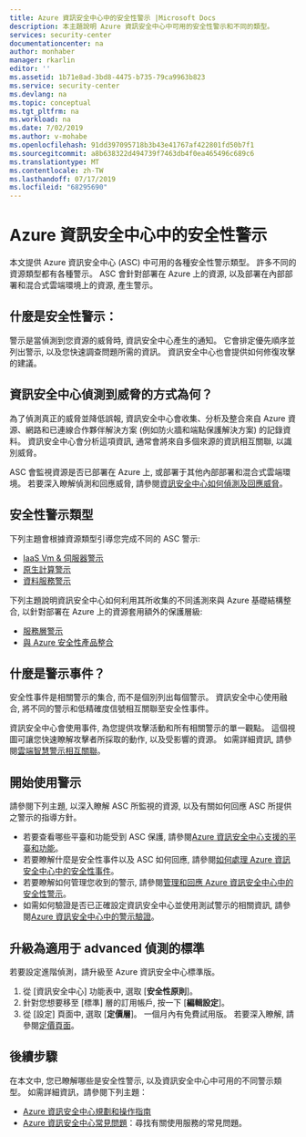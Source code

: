 ```yaml
---
title: Azure 資訊安全中心中的安全性警示 |Microsoft Docs
description: 本主題說明 Azure 資訊安全中心中可用的安全性警示和不同的類型。
services: security-center
documentationcenter: na
author: monhaber
manager: rkarlin
editor: ''
ms.assetid: 1b71e8ad-3bd8-4475-b735-79ca9963b823
ms.service: security-center
ms.devlang: na
ms.topic: conceptual
ms.tgt_pltfrm: na
ms.workload: na
ms.date: 7/02/2019
ms.author: v-mohabe
ms.openlocfilehash: 91dd397095718b3b43e41767af422801fd50b7f1
ms.sourcegitcommit: a8b638322d494739f7463db4f0ea465496c689c6
ms.translationtype: MT
ms.contentlocale: zh-TW
ms.lasthandoff: 07/17/2019
ms.locfileid: "68295690"
---
```

# <a name="security-alerts-in-azure-security-center"></a>Azure 資訊安全中心中的安全性警示

本文提供 Azure 資訊安全中心 (ASC) 中可用的各種安全性警示類型。 許多不同的資源類型都有各種警示。 ASC 會針對部署在 Azure 上的資源, 以及部署在內部部署和混合式雲端環境上的資源, 產生警示。 

## <a name="what-are-security-alerts"></a>什麼是安全性警示：

警示是當偵測到您資源的威脅時, 資訊安全中心產生的通知。 它會排定優先順序並列出警示, 以及您快速調查問題所需的資訊。 資訊安全中心也會提供如何修復攻擊的建議。

## <a name="how-does-security-center-detect-threats"></a>資訊安全中心偵測到威脅的方式為何？

為了偵測真正的威脅並降低誤報, 資訊安全中心會收集、分析及整合來自 Azure 資源、網路和已連線合作夥伴解決方案 (例如防火牆和端點保護解決方案) 的記錄資料。 資訊安全中心會分析這項資訊, 通常會將來自多個來源的資訊相互關聯, 以識別威脅。

ASC 會監視資源是否已部署在 Azure 上, 或部署于其他內部部署和混合式雲端環境。 若要深入瞭解偵測和回應威脅, 請參閱[資訊安全中心如何偵測及回應威脅](security-center-detection-capabilities.md#asc-detects)。

## <a name="security-alert-types"></a>安全性警示類型

下列主題會根據資源類型引導您完成不同的 ASC 警示:

* [IaaS Vm & 伺服器警示](security-center-alerts-iaas.md)
* [原生計算警示](security-center-alerts-compute.md)
* [資料服務警示](security-center-alerts-data-services.md)

下列主題說明資訊安全中心如何利用其所收集的不同遙測來與 Azure 基礎結構整合, 以針對部署在 Azure 上的資源套用額外的保護層級:

* [服務層警示](security-center-alerts-service-layer.md)
* [與 Azure 安全性產品整合](security-center-alerts-integration.md)

## <a name="what-are-alert-incidents"></a>什麼是警示事件？

安全性事件是相關警示的集合, 而不是個別列出每個警示。 資訊安全中心使用融合, 將不同的警示和低精確度信號相互關聯至安全性事件。

資訊安全中心會使用事件, 為您提供攻擊活動和所有相關警示的單一觀點。 這個視圖可讓您快速瞭解攻擊者所採取的動作, 以及受影響的資源。 如需詳細資訊, 請參閱[雲端智慧警示相互關聯](security-center-alerts-cloud-smart.md)。

## <a name="get-started-with-alerts"></a>開始使用警示

請參閱下列主題, 以深入瞭解 ASC 所監視的資源, 以及有關如何回應 ASC 所提供之警示的指導方針。

* 若要查看哪些平臺和功能受到 ASC 保護, 請參閱[Azure 資訊安全中心支援的平臺和功能](security-center-os-coverage.md)。  
* 若要瞭解什麼是安全性事件以及 ASC 如何回應, 請參閱[如何處理 Azure 資訊安全中心中的安全性事件](security-center-incident.md)。 
* 若要瞭解如何管理您收到的警示, 請參閱[管理和回應 Azure 資訊安全中心中的安全性警示](security-center-managing-and-responding-alerts.md)。
* 如需如何驗證是否已正確設定資訊安全中心並使用測試警示的相關資訊, 請參閱[Azure 資訊安全中心中的警示驗證](security-center-alert-validation.md)。  


## <a name="upgrade-to-standard-for-advanced-detections"></a>升級為適用于 advanced 偵測的標準

若要設定進階偵測，請升級至 Azure 資訊安全中心標準版。 

1. 從 [資訊安全中心] 功能表中, 選取 [**安全性原則**]。
2. 針對您想要移至 [標準] 層的訂用帳戶, 按一下 [**編輯設定**]。 
3. 從 [設定] 頁面中, 選取 [**定價層**]。 
   一個月內有免費試用版。 若要深入瞭解, 請參閱[定價頁面](https://azure.microsoft.com/pricing/details/security-center/)。 

## <a name="next-steps"></a>後續步驟

在本文中, 您已瞭解哪些是安全性警示, 以及資訊安全中心中可用的不同警示類型。 如需詳細資訊，請參閱下列主題：

* [Azure 資訊安全中心規劃和操作指南](https://docs.microsoft.com/azure/security-center/security-center-planning-and-operations-guide)
* [Azure 資訊安全中心常見問題](https://docs.microsoft.com/azure/security-center/security-center-faq)：尋找有關使用服務的常見問題。

